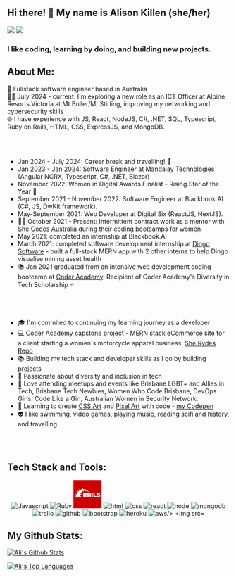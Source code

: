 ## Hi there! 👋 My name is Alison Killen (she/her)

[<img src="https://img.shields.io/badge/Twitter-1DA1F2?style=for-the-badge&logo=twitter&logoColor=white" />](https://twitter.com/alikillenit)
[<img src="https://img.shields.io/badge/LinkedIn-0077B5?style=for-the-badge&logo=linkedin&logoColor=white"/>](https://www.linkedin.com/in/alison-killen-2327a059/)


### I like coding, learning by doing, and building new projects. 

## About Me:

:wave: Fullstack software engineer based in Australia <br>
:woman_technologist: July 2024 - current: I'm exploring a new role as an ICT Officer at Alpine Resorts Victoria at Mt Buller/Mt Stirling, improving my networking and cybersecurity skills <br>
:globe_with_meridians: I have experience with JS, React, NodeJS, C#, .NET, SQL, Typescript, Ruby on Rails, HTML, CSS, ExpressJS, and MongoDB. <br>


<br>
<br>

- Jan 2024 - July 2024: Career break and travelling! :evergreen_tree:
- Jan 2023 - Jan 2024: Software Engineer at Mandalay Technologies (Angular NGRX, Typescript, C#, .NET, Blazor)
- November 2022: Women in Digital Awards Finalist - Rising Star of the Year :confetti_ball:
- September 2021 - November 2022: Software Engineer at Blackbook.AI (C#, JS, DwKit framework).
- May-September 2021: Web Developer at Digital Six (ReactJS, NextJS).
- :woman_teacher: October 2021 - Present: Intermittent contract work as a mentor with [She Codes Australia](https://shecodes.com.au/) during their coding bootcamps for women
- May 2021: completed an internship at Blackbook.AI
- March 2021: completed software development internship at [Dingo Software](https://www.dingo.com/) - built a full-stack MERN app with 2 other interns to help Dingo visualise mining asset health
- :books: Jan 2021 graduated from an intensive web development coding bootcamp at [Coder Academy](https://coderacademy.edu.au/). Recipient of Coder Academy's Diversity in Tech Scholarship :star:

<br>
<br>

- :mortar_board: I'm commited to continuing my learning journey as a developer 
- :computer: Coder Academy capstone project - MERN stack eCommerce site for a client starting a women's motorcycle apparel business: [She Rydes Repo](https://github.com/alikillen/She_Rydes)
- :books: Building my tech stack and developer skills as I go by building projects
- :rainbow: Passionate about diversity and inclusion in tech
- :pizza: Love attending meetups and events like Brisbane LGBT+ and Allies in Tech, Brisbane Tech Newbies, Women Who Code Brisbane, DevOps Girls, Code Like a Girl, Australian Women in Security Network.
- :art: Learning to create [CSS Art](https://github.com/alikillen/css_art) and [Pixel Art](https://github.com/alikillen/pixel_art) with code - [my Codepen](https://codepen.io/alikillen)
- :alien: I like swimming, video games, playing music, reading scifi and history, and travelling.

<br>
<br>

## Tech Stack and Tools:
<p align="center">
<img src="https://img.icons8.com/dusk/64/000000/javascript.png" alt="Javascript"/>
<img src="https://img.icons8.com/color/48/000000/ruby-programming-language.png" alt="Ruby"/>
<img src="./img/rails.png" alt="Ruby on Rails"/>
<img src="https://img.icons8.com/nolan/64/html-filetype.png" alt="html" />
<img src="https://img.icons8.com/nolan/64/css-filetype.png" alt="css" />
<img src="https://img.icons8.com/nolan/64/react-native.png" alt="react" />
<img src="https://img.icons8.com/color/96/000000/nodejs.png" alt="node"/>
<img src="https://img.icons8.com/color/48/000000/mongodb.png" alt="mongodb"/>


<img src="https://img.icons8.com/nolan/64/trello.png" alt="trello" />
<img src="https://img.icons8.com/nolan/64/github.png" alt="github" />
<img src="https://img.icons8.com/color/48/000000/bootstrap.png" alt="bootstrap" />
<img src="https://img.icons8.com/color/48/000000/heroku.png" alt="heroku"/>
<img src="https://img.icons8.com/color/48/000000/amazon-web-services.png" alt="aws/>
<img src="https://img.icons8.com/color/48/000000/postgreesql.png" alt="postgresql" />

</p>

## My Github Stats:

[![Ali's Github Stats](https://github-readme-stats.vercel.app/api?username=alikillen)](https://github.com/alikillen/github-readme-stats)

[![Ali's Top Languages](https://github-readme-stats.vercel.app/api/top-langs/?username=alikillen&layout=compact)](https://github.com/alikillen/github-readme-stats)

<!--
**alikillen/alikillen** is a ✨ _special_ ✨ repository because its `README.md` (this file) appears on your GitHub profile.

Here are some ideas to get you started:

- 🔭 I’m currently working on ...
- 🌱 I’m currently learning ...
- 👯 I’m looking to collaborate on ...
- 🤔 I’m looking for help with ...
- 💬 Ask me about ...
- 📫 How to reach me: ...
- 😄 Pronouns: ...
- ⚡ Fun fact: ...
-->
